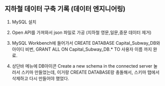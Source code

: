 ## 지하철 데이터 구축 기록 (데이터 엔지니어링)

1. MySQL 설치

2. Open API를 가져와서 json 파일로 가공 (지하철 영문,일문,중문 데이터 제거)

3. MySQL Workbench에 들어가서 CREATE DATABASE Capital_Subway_DB와 아이디 비번, GRANT ALL ON Capital_Subway_DB.* TO 사용자 이름 까지 완료.

4. 상단바 메뉴에 DB아이콘 Create a new schema in the connected server 눌러서 스키마 만들었는데, 이거랑 CREATE DATABASE랑 충돌해서, 스키마 탭에서 삭제하고 다시 만들어야 했었다.
